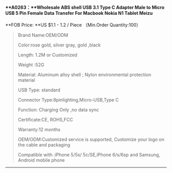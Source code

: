 #### **A0263：**Wholesale ABS shell USB 3.1 Type C Adapter Male to Micro USB 5 Pin Female Data Transfer For Macbook Nokia N1 Tablet Meizu

**FOB Price: **US $1.1 - 1.2 / Piece （Min.Order Quantity:100）

> Brand Name:OEM/ODM
>
> Color:rose gold, silver gray, gold ,black
>
> Length: 1.2M or Customized
>
> Weight :52G
>
> Material: Aluminum alloy shell ; Nylon environmental protection material
>
> USB Type: standard
>
> Connector Type:8pinlighting,Micro-USB,Type C
>
> Function: Charging Only ,no data sync
>
> Certificate:CE, ROHS,FCC
>
> Warranty:12 months
>
> OEM/ODM:Customized service is supported, Customize your logo on the cable and packaging
>
> Compatible with :iPhone 5/5s/ 5c/SE,iPhone 6/s/6sp and Samsung, Android mobile phone

---




